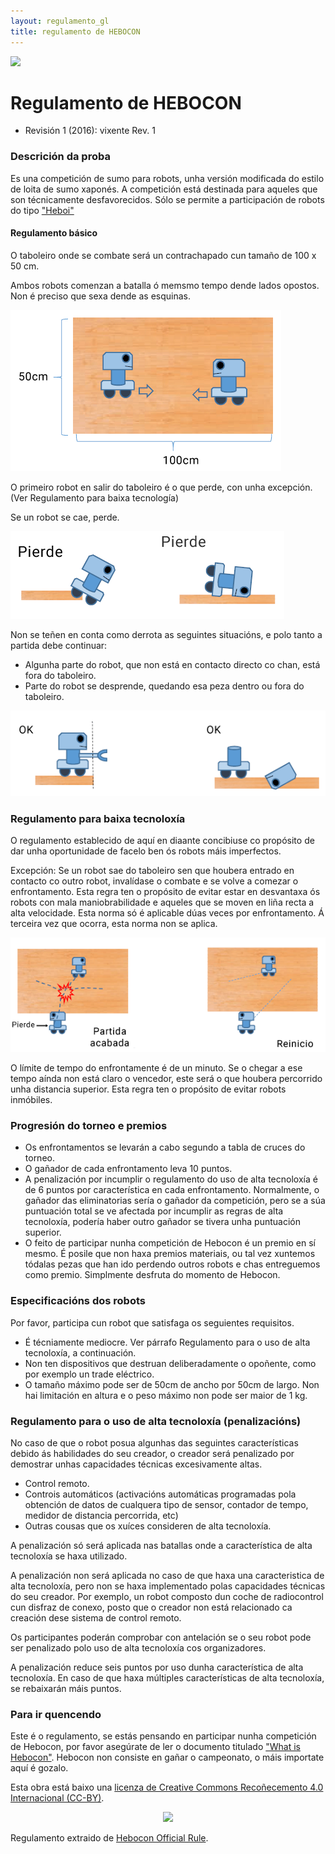 ```yaml
---
layout: regulamento_gl
title: regulamento de HEBOCON
---
```


[<img src="https://upload.wikimedia.org/wikipedia/commons/3/32/Flag_of_Spain_%28Civil%29.svg" width="50">](hebocon_es)

# Regulamento de HEBOCON

  - Revisión 1 (2016): vixente Rev. 1

### Descrición da proba
 Es una competición de sumo para robots, unha versión modificada do estilo de loita de sumo xaponés.
 A competición está destinada para aqueles que son técnicamente desfavorecidos. Sólo se permite a participación de robots do tipo ["Heboi"](http://portal.nifty.com/hebocon/whats_en.htm)

#### Regulamento básico
 O taboleiro onde se combate será un contrachapado cun tamaño de 100 x 50 cm.

 Ambos robots comenzan a batalla ó memsmo tempo dende lados opostos. Non é preciso que sexa dende as esquinas.

 ![Taboleiro de combate](img/hebocon_rule1.png)

 O primeiro robot en salir do taboleiro é o que perde, con unha excepción. (Ver Regulamento para baixa tecnología)

 Se un robot se cae, perde.

 ![Caidas](img/hebocon_rule2es.png)

 Non se teñen en conta como derrota as seguintes situacións, e polo tanto a partida debe continuar:
 * Algunha parte do robot, que non está en contacto directo co chan, está fora do taboleiro.
 * Parte do robot se desprende, quedando esa peza dentro ou fora do taboleiro.

 ![Parte de robot](img/hebocon_rule3.png)

### Regulamento para baixa tecnoloxía

 O regulamento establecido de aquí en diaante concibiuse co propósito de dar unha oportunidade de facelo ben ós robots máis imperfectos.

 Excepción: Se un robot sae do taboleiro sen que houbera entrado en contacto co outro robot, invalídase o combate e se volve a comezar o enfrontamento.
 Esta regra ten o propósito de  evitar estar en desvantaxa ós robots con mala maniobrabilidade e aqueles que se moven en liña recta a alta velocidade.
 Esta norma só é aplicable dúas veces por enfrontamento. Á terceira vez que ocorra, esta norma non se aplica.

![Tablero combate](img/hebocon_rule4es.png)

 O límite de tempo do enfrontamente é de un minuto. Se o chegar a ese tempo aínda non está claro o vencedor, este será o que houbera percorrido unha distancia superior. Esta regra ten o propósito de evitar robots inmóbiles.

### Progresión do torneo e premios

 * Os enfrontamentos se levarán a cabo segundo a tabla de cruces do torneo.
 * O gañador de cada enfrontamento leva 10 puntos.
 * A penalización por incumplir o regulamento do uso de alta tecnoloxía é de 6 puntos por característica en cada enfrontamento. Normalmente, o gañador das eliminatorias sería o gañador da competición, pero se a súa puntuación total se ve afectada por incumplir as regras de alta tecnoloxía, podería haber outro gañador se tivera unha puntuación superior.
 * O feito de participar nunha competición de Hebocon é un premio en sí mesmo. É posile que non haxa premios materiais, ou tal vez xuntemos tódalas pezas que han ido perdendo outros robots e chas entreguemos como premio. Simplmente desfruta do momento de Hebocon.


### Especificacións dos robots

 Por favor, participa cun robot que satisfaga os seguientes requisitos.
 * É técniamente mediocre. Ver párrafo Regulamento para o uso de alta tecnoloxía, a continuación.
 * Non ten dispositivos que destruan deliberadamente o opoñente, como por exemplo un trade eléctrico.
 * O tamaño máximo pode ser de 50cm de ancho por 50cm de largo. Non hai limitación en altura e o peso máximo non pode ser maior de 1 kg.


### Regulamento para o uso de alta tecnoloxía (penalizacións)

 No caso de que o robot posua algunhas das seguintes características debido ás habilidades do seu creador, o creador será penalizado por demostrar unhas capacidades técnicas excesivamente altas.

 * Control remoto.
 * Controis automáticos (activacións automáticas programadas pola obtención de datos de cualquera tipo de sensor, contador de tempo, medidor de distancia percorrida, etc)
 * Outras cousas que os xuíces consideren de alta tecnoloxía.

A penalización só será aplicada nas batallas onde a característica de alta tecnoloxía se haxa utilizado.

A penalización non será aplicada no caso de que haxa una caracteristica de alta tecnoloxía, pero non se haxa implementado polas capacidades técnicas do seu creador. Por exemplo, un robot composto dun coche de radiocontrol cun disfraz de conexo, posto que o creador non está relacionado ca creación dese sistema de control remoto.

Os participantes poderán comprobar con antelación se o seu robot pode ser penalizado polo uso de alta tecnoloxía cos organizadores.

A penalización reduce seis puntos por uso dunha característica de alta tecnoloxía. En caso de que haxa múltiples características de alta tecnoloxía, se rebaixarán máis puntos.


### Para ir quencendo

Este é o regulamento, se estás pensando en participar nunha competición de Hebocon, por favor asegúrate de ler o documento titulado ["What is Hebocon"](http://portal.nifty.com/hebocon/whats_en.htm). Hebocon non consiste en gañar o campeonato, o máis importate aquí é gozalo.


 Esta obra está baixo una [licenza de Creative Commons Recoñecemento 4.0 Internacional (CC-BY)](http://creativecommons.org/licenses/by/4.0/).
 <p align="center">
 <img src="https://i.creativecommons.org/l/by/4.0/88x31.png">
 </p>

 Regulamento extraido de [Hebocon Official Rule](http://portal.nifty.com/hebocon/rules_en.htm).

